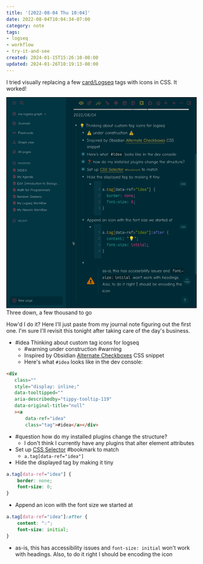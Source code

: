 ```yaml
---
title: '[2022-08-04 Thu 10:04]'
date: 2022-08-04T10:04:34-07:00
category: note
tags:
- logseq
- workflow
- try-it-and-see
created: 2024-01-15T15:26:10-08:00
updated: 2024-01-26T10:19:13-08:00
---
```


I tried visually replacing a few [card/Logseq](../../../card/Logseq.md) tags with icons in CSS. It worked!

![attachments/img/2022-08-04-logseq-icons.png](../../../attachments/img/2022-08-04-logseq-icons.png)
Three down, a few thousand to go

<!--more-->

How'd I do it? Here I'll just paste from my journal note figuring out the first one. I'm sure I'll revisit this tonight after taking care of the day's business.

* \#idea Thinking about custom tag icons for logseq
  * \#warning under construction #warning
  * Inspired by Obsidian [Alternate Checkboxes](https://publish.obsidian.md/hub/02+-+Community+Expansions/02.05+All+Community+Expansions/CSS+Snippets/Alternate+Checkboxes+(SlRvb)) CSS snippet
  * Here's what `#idea` looks like in the dev console:

````html
<div
   class=""
   style="display: inline;"
   data-tooltipped=""
   aria-describedby="tippy-tooltip-119"
   data-original-title="null"
   ><a
	   data-ref="idea"
	   class="tag">#idea</a></div>
````

* \#question how do my installed plugins change the structure?
  * I don't think I currently have any plugins that alter element attributes
* Set up [CSS Selector](https://developer.mozilla.org/en-US/docs/Web/CSS/CSS_Selectors) #bookmark to match
  * `a.tag[data-ref="idea"]`
* Hide the displayed tag by making it tiny

````css
a.tag[data-ref="idea"] {
	border: none;
	font-size: 0;
}
````

* Append an icon with the font size we started at

````css
a.tag[data-ref="idea"]:after {
	content: "💡";
	font-size: initial;
}
````

* as-is, this has accessibility issues and `font-size: initial` won't work with headings. Also, to do it right I should be encoding the icon
